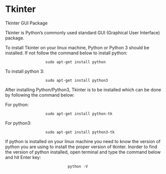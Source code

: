# Tkinter
Tkinter GUI Package

Tkinter is Python’s commonly used standard GUI (Graphical User Interface) package.

To install Tkinter on your linux machine, Python or Python 3 should be installed. 
If not follow the command below to install python:
                      
                      sudo apt-get install python

To install python 3:
	                  
                      sudo apt-get install python3

After installing Python/Python3, Tkinter is to be installed which can be done by following the command below:

For python:
                    	
                      sudo apt-get install python-tk
For python3:
                    	
                      sudo apt-get install python3-tk


If python is installed on your linux machine you need to know the version of python you are using to install the proper version of tkinter. Inorder to find the version of python installed, open terminal and type the command below and hit Enter key:

	                            python -V
